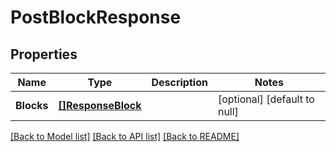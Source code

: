 # PostBlockResponse

## Properties
Name | Type | Description | Notes
------------ | ------------- | ------------- | -------------
**Blocks** | [**[]ResponseBlock**](ResponseBlock.md) |  | [optional] [default to null]

[[Back to Model list]](../README.md#documentation-for-models) [[Back to API list]](../README.md#documentation-for-api-endpoints) [[Back to README]](../README.md)


